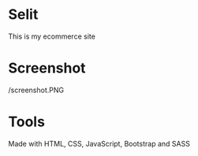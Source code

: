 # Selit
This is my ecommerce site
# Screenshot
/screenshot.PNG
# Tools 
Made with HTML, CSS, JavaScript, Bootstrap and SASS
